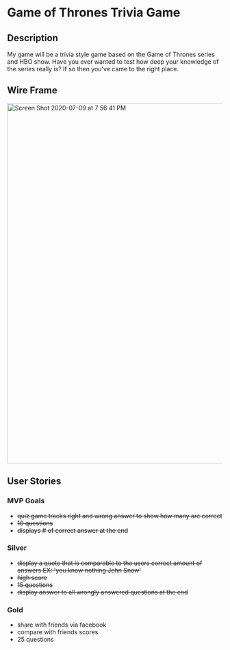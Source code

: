 # Game of Thrones Trivia Game

## Description

My game will be a trivia style game based on the Game of Thrones series and HBO show.
Have you ever wanted to test how deep your knowledge of the series really is? If so then you've came to the right place.

## Wire Frame

<img width="840" alt="Screen Shot 2020-07-09 at 7 56 41 PM" src="https://user-images.githubusercontent.com/67292469/87101926-5e974200-c21e-11ea-9704-34067f14a668.png">

## User Stories

### MVP Goals

- ~~quiz game tracks right and wrong answer to show how many are correct~~
- ~~10 questions~~
- ~~displays # of correct answer at the end~~

### Silver

- ~~display a quote that is comparable to the users correct amount of answers EX: 'you know nothing John Snow'~~
- ~~high score~~
- ~~15 questions~~
- ~~display answer to all wrongly answered questions at the end~~

### Gold

- share with friends via facebook
- compare with friends scores
- 25 questions
